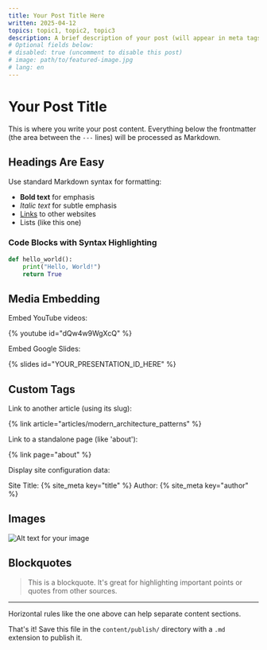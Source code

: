 ```yaml
---
title: Your Post Title Here
written: 2025-04-12
topics: topic1, topic2, topic3
description: A brief description of your post (will appear in meta tags and search results)
# Optional fields below:
# disabled: true (uncomment to disable this post)
# image: path/to/featured-image.jpg
# lang: en
---
```


# Your Post Title

This is where you write your post content. Everything below the frontmatter (the area between the `---` lines) will be processed as Markdown.

## Headings Are Easy

Use standard Markdown syntax for formatting:

- **Bold text** for emphasis
- *Italic text* for subtle emphasis
- [Links](https://example.com) to other websites
- Lists (like this one)

### Code Blocks with Syntax Highlighting

```python
def hello_world():
    print("Hello, World!")
    return True
```

## Media Embedding

Embed YouTube videos:

{% youtube id="dQw4w9WgXcQ" %}

Embed Google Slides:

{% slides id="YOUR_PRESENTATION_ID_HERE" %}

## Custom Tags

Link to another article (using its slug):

{% link article="articles/modern_architecture_patterns" %}

Link to a standalone page (like 'about'):

{% link page="about" %}

Display site configuration data:

Site Title: {% site_meta key="title" %}
Author: {% site_meta key="author" %}

## Images

![Alt text for your image](path/to/image.jpg)

## Blockquotes

> This is a blockquote. It's great for highlighting important points or quotes from other sources.

---

Horizontal rules like the one above can help separate content sections.

That's it! Save this file in the `content/publish/` directory with a `.md` extension to publish it.